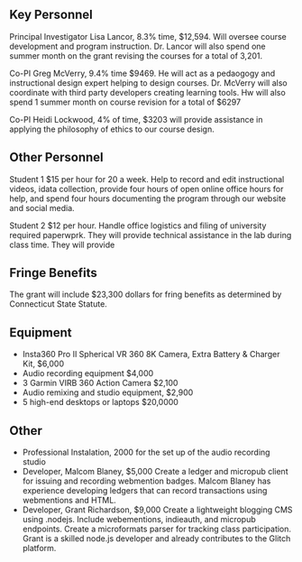 ## Key Personnel 

Principal Investigator Lisa Lancor, 8.3% time, $12,594. Will oversee course development and program instruction. Dr. Lancor will also spend one summer month on the grant revising the courses for a total of 3,201.

Co-PI Greg McVerry,  9.4% time $9469. He will act as a pedaogogy and instructional design expert helping to design courses. Dr. McVerry will also coordinate with third party developers creating learning tools. Hw will also spend 1 summer month on course revision for a total of $6297

Co-PI Heidi Lockwood, 4% of time, $3203 will provide assistance in applying the philosophy of ethics to our course design.

## Other Personnel 
Student 1 $15 per hour  for 20  a week. Help to record and edit instructional videos, idata collection, provide four hours of open online office hours for help, and spend four hours documenting the program through our website and social media.

Student 2 $12 per hour. Handle office logistics and filing of university required paperwprk. They will provide technical assistance in the lab during class time. They will provide 

## Fringe Benefits

The grant will include $23,300 dollars for fring benefits as determined by Connecticut State Statute. 

## Equipment
* Insta360 Pro II Spherical VR 360 8K Camera, Extra Battery & Charger Kit, $6,000
* Audio recording equipment $4,000
* 3 Garmin VIRB 360 Action Camera $2,100
* Audio remixing and studio equipment, $2,900
* 5 high-end desktops or laptops  $20,0000


## Other
* Professional Instalation, 2000 for the set up of the audio recording studio
* Developer, Malcom Blaney, $5,000 Create a ledger and micropub client for issuing and recording webmention badges. Malcom Blaney has experience developing ledgers that can record transactions using webmentions and HTML.
* Developer, Grant Richardson, $9,000 Create a lightweight blogging CMS using .nodejs. Include webementions, indieauth, and micropub endpoints. Create a microformats parser for tracking class participation. Grant is a skilled node.js developer and already contributes to the Glitch platform. 
